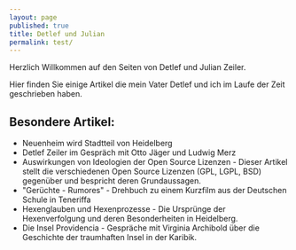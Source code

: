 ```yaml
---
layout: page
published: true
title: Detlef und Julian
permalink: test/
---
```


Herzlich Willkommen auf den Seiten von Detlef und Julian Zeiler.

Hier finden Sie einige Artikel die mein Vater Detlef und ich im Laufe der Zeit geschrieben haben.

## Besondere Artikel:

- Neuenheim wird Stadtteil von Heidelberg
- Detlef Zeiler im Gespräch mit Otto Jäger und Ludwig Merz
- Auswirkungen von Ideologien der Open Source Lizenzen - Dieser Artikel stellt die verschiedenen Open Source Lizenzen (GPL, LGPL, BSD) gegenüber und bespricht deren Grundaussagen.
- "Gerüchte - Rumores" - Drehbuch zu einem Kurzfilm aus der Deutschen Schule in Teneriffa
- Hexenglauben und Hexenprozesse - Die Ursprünge der Hexenverfolgung und deren Besonderheiten in Heidelberg.
- Die Insel Providencia - Gespräche mit Virginia Archibold über die Geschichte der traumhaften Insel in der Karibik.